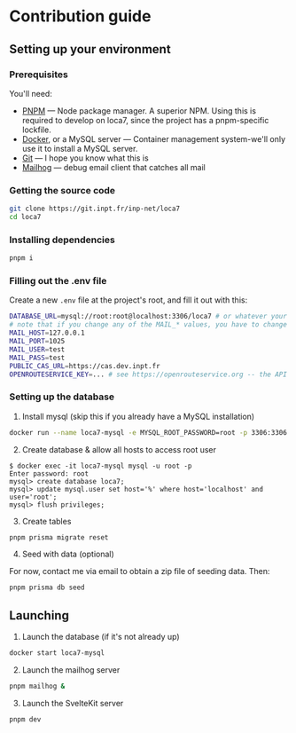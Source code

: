 # Contribution guide

## Setting up your environment

### Prerequisites

You'll need:

- [PNPM](https://pnpm.js.org) — Node package manager. A superior NPM. Using this is required to develop on loca7, since the project has a pnpm-specific lockfile.
- [Docker](https://docker.com), or a MySQL server — Container management system-we'll only use it to install a MySQL server.
- [Git](https://git-scm.org) — I hope you know what this is
- [Mailhog](https://github.com/mailhog/MailHog#installation) — debug email client that catches all mail

### Getting the source code

```bash
git clone https://git.inpt.fr/inp-net/loca7
cd loca7
```

### Installing dependencies

```bash
pnpm i
```

### Filling out the .env file

Create a new `.env` file at the project's root, and fill it out with this:

```bash
DATABASE_URL=mysql://root:root@localhost:3306/loca7 # or whatever your connection string is.
# note that if you change any of the MAIL_* values, you have to change them in mailhog/
MAIL_HOST=127.0.0.1
MAIL_PORT=1025
MAIL_USER=test 
MAIL_PASS=test
PUBLIC_CAS_URL=https://cas.dev.inpt.fr
OPENROUTESERVICE_KEY=... # see https://openrouteservice.org -- the API is completely free
```

### Setting up the database

1. Install mysql (skip this if you already have a MySQL installation)

```bash
docker run --name loca7-mysql -e MYSQL_ROOT_PASSWORD=root -p 3306:3306 --mount source=mysql,target=/var/lib/mysql -d mysql
```

2. Create database & allow all hosts to access root user

```sh-session
$ docker exec -it loca7-mysql mysql -u root -p
Enter password: root
mysql> create database loca7;
mysql> update mysql.user set host='%' where host='localhost' and user='root';
mysql> flush privileges;
```

3. Create tables

```bash
pnpm prisma migrate reset
```

4. Seed with data (optional)

For now, contact me via email to obtain a zip file of seeding data. Then:

```bash
pnpm prisma db seed
```

## Launching

1. Launch the database (if it's not already up)

```bash
docker start loca7-mysql
```

2. Launch the mailhog server

```bash
pnpm mailhog &
```

3. Launch the SvelteKit server

```bash
pnpm dev
```


